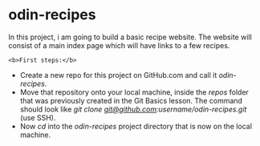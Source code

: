 # odin-recipes
In this project, i am going to build a basic recipe website.
The website will consist of a main index page which will have links to a few recipes.
    
    <b>First steps:</b>
- Create a new repo for this project on GitHub.com and call it <em>odin-recipes</em>.
- Move that repository onto your local machine, inside the <em>repos</em> folder that was previously created in the Git Basics lesson. The command should look like <em>git clone git@github.com:username/odin-recipes.git</em> (use SSH).
- Now <em>cd</em> into the <em>odin-recipes</em> project directory that is now on the local machine.